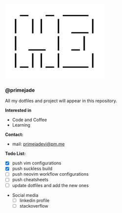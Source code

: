 ![pics](HE.png)

### @primejade
All my dotfiles and project will appear in this repository.

__Interested in__
- Code and Coffee
- Learning

__Contact:__
- mail: primejadevi@pm.me

__Todo List:__
- [x] push vim configurations
- [x] push suckless build
- [ ] push neovim workflow configurations
- [ ] push cheatsheets
- [ ] update dotfiles and add the new ones

- Social media
    - [ ] linkedin profile
    - [ ] stackoverflow

<!---
primejade/primejade is a ✨ special ✨ repository because its `README.md` (this file) appears on your GitHub profile.
You can click the Preview link to take a look at your changes.
--->
